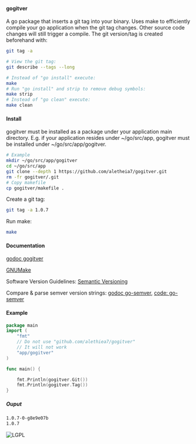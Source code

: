 #### gogitver 
A go package that inserts a git tag into your binary. Uses make to efficiently 
compile your go application when the git tag changes. Other source code changes
will still trigger a compile. The git version/tag is created beforehand with:
```bash
git tag -a

# View the git tag: 
git describe --tags --long

# Instead of "go install" execute:
make
# Run "go install" and strip to remove debug symbols:
make strip
# Instead of "go clean" execute:
make clean
```

#### Install 
gogitver must be installed as a package under your application main
directory. E.g. if your application resides under ~/go/src/app, 
gogitver must be installed under ~/go/src/app/gogitver.

```bash
# Example
mkdir ~/go/src/app/gogitver
cd ~/go/src/app
git clone --depth 1 https://github.com/aletheia7/gogitver.git
rm -fr gogitver/.git
# Copy makefile
cp gogitver/makefile .
```
Create a git tag:
```bash
git tag -a 1.0.7
```
Run make:
```bash
make
```
#### Documentation
[godoc gogitver](http://godoc.org/github.com/aletheia7/gogitver)

[GNUMake](https://www.gnu.org/software/make/manual/make.html)

Software Version Guidelines: [Semantic Versioning](http://semver.org)

Compare & parse semver version strings: [godoc go-semver](http://godoc.org/code.google.com/p/go-semver/version), [code: go-semver](https://code.google.com/p/go-semver/) 
#### Example

```go
package main
import (
	"fmt"
	// Do not use "github.com/alethiea7/gogitver"
	// It will not work
	"app/gogitver"
)

func main() {

	fmt.Println(gogitver.Git())	
	fmt.Println(gogitver.Tag())
}
```
##### Ouput
```bash
1.0.7-0-g8e9e07b
1.0.7
```

![LGPL](http://www.gnu.org/graphics/lgplv3-147x51.png)
